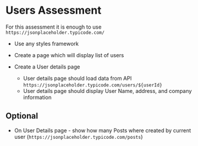# Users Assessment

For this assessment it is enough to use `https://jsonplaceholder.typicode.com/`

- Use any styles framework
- Create a page which will display list of users

- Create a User details page
  - User details page should load data from API `https://jsonplaceholder.typicode.com/users/${userId}`
  - User details page should display User Name, address, and company information

## Optional

- On User Details page - show how many Posts where created by current user (`https://jsonplaceholder.typicode.com/posts`)
